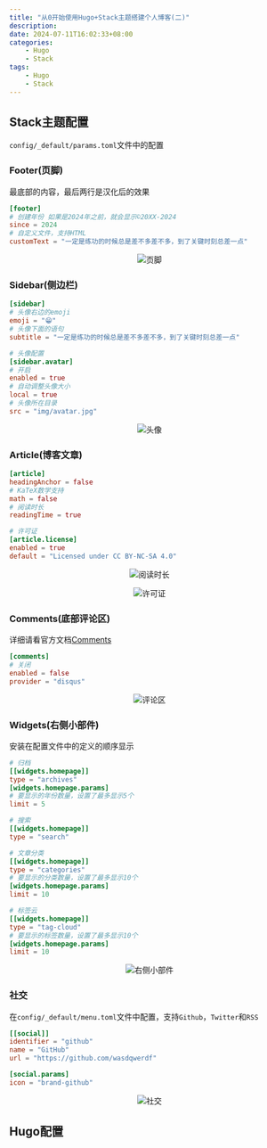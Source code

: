 ```yaml
---
title: "从0开始使用Hugo+Stack主题搭建个人博客(二)"
description: 
date: 2024-07-11T16:02:33+08:00
categories: 
    - Hugo
    - Stack
tags:
    - Hugo
    - Stack
---
```


## Stack主题配置

`config/_default/params.toml`文件中的配置

### Footer(页脚)
最底部的内容，最后两行是汉化后的效果
```toml
[footer]
# 创建年份 如果是2024年之前，就会显示©20XX-2024
since = 2024
# 自定义文件，支持HTML
customText = "一定是练功的时候总是差不多差不多，到了关键时刻总差一点"
```
<p align="center">
    <img src="1.png" alt="页脚">
</p>

### Sidebar(侧边栏)
```toml
[sidebar]
# 头像右边的emoji
emoji = "😁"
# 头像下面的语句
subtitle = "一定是练功的时候总是差不多差不多，到了关键时刻总差一点"

# 头像配置
[sidebar.avatar]
# 开启
enabled = true
# 自动调整头像大小
local = true
# 头像所在目录
src = "img/avatar.jpg"
```
<p align="center">
    <img src="2.png" alt="头像">
</p>

### Article(博客文章)
```toml
[article]
headingAnchor = false
# KaTeX数学支持
math = false
# 阅读时长
readingTime = true

# 许可证
[article.license]
enabled = true
default = "Licensed under CC BY-NC-SA 4.0"
```
<p align="center">
    <img src="3.png" alt="阅读时长">
</p>
<p align="center">
    <img src="4.png" alt="许可证">
</p>

### Comments(底部评论区)
详细请看官方文档[Comments](https://stack.jimmycai.com/config/comments)
```toml
[comments]
# 关闭
enabled = false
provider = "disqus"
```
<p align="center">
    <img src="5.png" alt="评论区">
</p>

### Widgets(右侧小部件)
安装在配置文件中的定义的顺序显示
```toml
# 归档
[[widgets.homepage]]
type = "archives"
[widgets.homepage.params]
# 要显示的年份数量，设置了最多显示5个
limit = 5

# 搜索
[[widgets.homepage]]
type = "search"

# 文章分类
[[widgets.homepage]]
type = "categories"
# 要显示的分类数量，设置了最多显示10个
[widgets.homepage.params]
limit = 10

# 标签云
[[widgets.homepage]]
type = "tag-cloud"
# 要显示的标签数量，设置了最多显示10个
[widgets.homepage.params]
limit = 10
```

<p align="center">
    <img src="6.png" alt="右侧小部件">
</p>

### 社交
在`config/_default/menu.toml`文件中配置，支持`Github`，`Twitter`和`RSS`
```toml
[[social]]
identifier = "github"
name = "GitHub"
url = "https://github.com/wasdqwerdf"

[social.params]
icon = "brand-github"
```
<p align="center">
    <img src="7.png" alt="社交">
</p>

## Hugo配置
